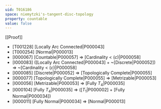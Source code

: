 ```yaml
---
uid: T016186
space: niemytzki's-tangent-disc-topology
property: countable
value: false
---
```

[[Proof]]

* [T001228] [Locally Arc Connected|P000043]
* [T000254] [Normal|P000013]
* [I000067] [Countable|P000057] => [Cardinality < $\mathfrak(c)$|P000058]
* [I000083] ([Locally Arc Connected|P000043] + ~[Discrete|P000052]) => ~[Cardinality < $\mathfrak(c)$|P000058]
* [I000085] [Discrete|P000052] => [Topologically Complete|P000055]
* [I000077] [Topologically Complete|P000055] => [Metrizable|P000053]
* [I000056] [Metrizable|P000053] => [Fully $T_4$|P000035]
* [I000104] [Fully $T_4$|P000035] => ([$T_1$|P000002] + [Fully Normal|P000034])
* [I000011] [Fully Normal|P000034] => [Normal|P000013]


